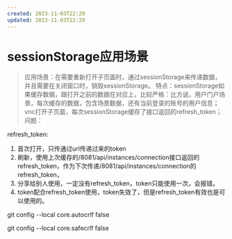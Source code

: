 ```yaml
---
created: 2023-11-03T22:29
updated: 2023-11-03T22:29
---
```

# sessionStorage应用场景
> 应用场景：在需要重新打开子页面时，通过sessionStorage来传递数据，并且需要在关闭窗口时，销毁sessionStorage。
> 特点：sessionStorage如果缓存数据，跟打开之前的数据在对应上，比较严格：比方说，用户门户场景，每次缓存的数据，包含场景数据，还有当前登录的账号的用户信息；vnc打开子页面，每次sessionStorage缓存了接口返回的refresh_token；
> 问题：


refresh_token:
1. 首次打开，只传通过url传递过来的token
2. 刷新，使用上次缓存的/8081/api/instances/connection接口返回的refresh_token，作为下次传递/8081/api/instances/connection的refresh_token，
3. 分享给别人使用，一定没有refresh_token，token只能使用一次，会报错。
4. token配合refresh_token使用，token失效了，但是refresh_token有效也是可以使用的。

git config --local core.autocrlf false

git config --local core.safecrlf false